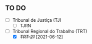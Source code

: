 ## TO DO
* [ ] Tribunal de Justiça (TJ)
  * [ ] TJRN
* [ ] Tribunal Regional do Trabalho (TRT)
  * [X] ~~*TRT-21*~~ [2021-06-12]